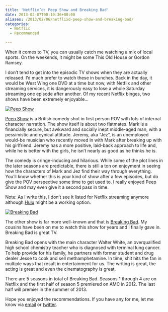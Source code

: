 ```yaml
---
title: 'Netflix’d: Peep Show and Breaking Bad'
date: 2013-02-07T00:10:36+00:00
aliases: /2013/02/06/netflixd-peep-show-and-breaking-bad/
categories:
  - Netflix
  - Recommended

---
```

When it comes to TV, you can usually catch me watching a mix of local sports. On the weekends, it might be some This Old House or Gordon Ramsey.

I don&#8217;t tend to get into the episodic TV shows when they are actually released. I&#8217;d much prefer to watch these in bunches. Back in the day, it would be West Wing one DVD at a time but now, with Netflix and other streaming services, it is dangerously easy to lose a whole Saturday streaming one episode after another. Of my recent Netflix binges, two shows have been extremely enjoyable&#8230;

[![Peep Show][1]][2]

[Peep Show][2] is a British comedy shot in first person POV with lots of internal character narration. The show itself is about two flatmates. Mark is a financially secure, but awkward and socially inept middle-aged man, with a pessimistic and cynical attitude. Jeremy, aka &#8220;Jez&#8221;, is an unemployed would-be musician who recently moved in with Mark after breaking up with his girlfriend. Jeremy has a more positive, laid-back approach to life and, while he is better with the girls, he isn&#8217;t nearly as good as he thinks he is.

The comedy is cringe-inducing and hilarious. While some of the plot lines in the later seasons are predictable, there is still a ton on enjoyment in seeing how the characters of Mark and Jez find their way through everything. You&#8217;ll know whether this is your kind of show after a few episodes, but do give the POV perspective some time to get used to. I really enjoyed Peep Show and may even give it a second pass in time.

Note: As I write this, I don&#8217;t see it listed for Netflix streaming anymore although [Hulu][3] might be a working option.

[![Breaking Bad][4]][5]

The other show is far more well-known and that is [Breaking Bad][5]. My cousins have been on me to watch this show for years and I finally gave in. Breaking Bad is great TV.

Breaking Bad opens with the main character Walter White, an overqualified high school chemistry teacher who is diagnosed with terminal lung cancer. To help provide for his family, he partners with former student and drug dealer Jesse to cook and sell methamphetamine. In time, shit hits the fan in multiple ways that result in entertainment for us. The writing is great, the acting is great and even the cinematography is great.

There are 5 seasons in total of Breaking Bad. Seasons 1 through 4 are on Netflix and the first half of season 5 premiered on AMC in 2012. The last half will premier in the summer of 2013.

Hope you enjoyed the recommendations. If you have any for me, let me know via [email][6] or [twitter][7].

 [1]: http://mikezornek.com/media/images/peep_show.png "Peep Show"
 [2]: http://dvd.netflix.com/Movie/Peep-Show/70217140
 [3]: http://www.hulu.com/peep-show
 [4]: http://mikezornek.com/media/images/breaking_bad.png "Breaking Bad"
 [5]: http://movies.netflix.com/WiMovie/70143836
 [6]: mailto:mike@clickablebliss.com
 [7]: http://twitter.com/zorn